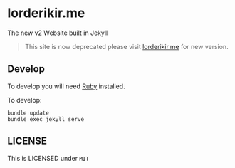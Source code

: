 # lorderikir.me
The new v2 Website built in Jekyll

> This site is now deprecated please visit [lorderikir.me](https://lorderikir.me) for new version.

## Develop

To develop you will need [Ruby](https://www.ruby-lang.org/en/) installed. 

To develop:
```
bundle update
bundle exec jekyll serve
```


## LICENSE 

This is LICENSED under `MIT`
